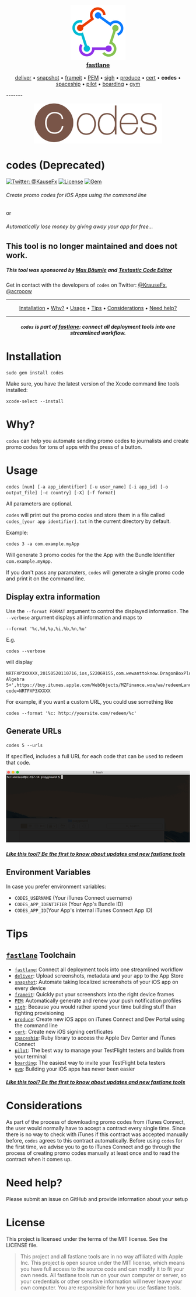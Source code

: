 <h3 align="center">
  <a href="https://github.com/fastlane/fastlane">
    <img src="assets/fastlane.png" width="150" />
    <br />
    fastlane
  </a>
</h3>
<p align="center">
  <a href="https://github.com/fastlane/deliver">deliver</a> &bull; 
  <a href="https://github.com/fastlane/snapshot">snapshot</a> &bull; 
  <a href="https://github.com/fastlane/frameit">frameit</a> &bull; 
  <a href="https://github.com/fastlane/PEM">PEM</a> &bull; 
  <a href="https://github.com/fastlane/sigh">sigh</a> &bull; 
  <a href="https://github.com/fastlane/produce">produce</a> &bull;
  <a href="https://github.com/fastlane/cert">cert</a> &bull;
  <b>codes</b> &bull;
  <a href="https://github.com/fastlane/spaceship">spaceship</a> &bull;
  <a href="https://github.com/fastlane/pilot">pilot</a> &bull;
  <a href="https://github.com/fastlane/boarding">boarding</a> &bull;
  <a href="https://github.com/fastlane/gym">gym</a>
</p>
-------

<p align="center">
  <img src="assets/codes.png" height="110">
</p>

codes (Deprecated)
============

[![Twitter: @KauseFx](https://img.shields.io/badge/contact-@KrauseFx-blue.svg?style=flat)](https://twitter.com/KrauseFx)
[![License](https://img.shields.io/badge/license-MIT-green.svg?style=flat)](https://github.com/fastlane/cert/blob/master/LICENSE)
[![Gem](https://img.shields.io/gem/v/codes.svg?style=flat)](http://rubygems.org/gems/codes)

###### Create promo codes for iOS Apps using the command line
or
###### Automatically lose money by giving away your app for free...

## This tool is no longer maintained and does not work.


##### This tool was sponsored by [Max Bäumle](http://maxbaeumle.com) and [Textastic Code Editor](http://www.textasticapp.com)

Get in contact with the developers of `codes` on Twitter: [@KrauseFx](https://twitter.com/KrauseFx), [@acrooow](https://twitter.com/acrooow)

-------
<p align="center">
    <a href="#installation">Installation</a> &bull; 
    <a href="#why">Why?</a> &bull; 
    <a href="#usage">Usage</a> &bull; 
    <a href="#tips">Tips</a> &bull; 
    <a href="#considerations">Considerations</a> &bull; 
    <a href="#need-help">Need help?</a>
</p>

-------

<h5 align="center"><code>codes</code> is part of <a href="https://fastlane.tools">fastlane</a>: connect all deployment tools into one streamlined workflow.</h5>



# Installation
    sudo gem install codes

Make sure, you have the latest version of the Xcode command line tools installed:

    xcode-select --install

# Why?

`codes` can help you automate sending promo codes to journalists and create promo codes for tons of apps with the press of a button.

# Usage

    codes [num] [-a app_identifier] [-u user_name] [-i app_id] [-o output_file] [-c country] [-X] [-f format]

All parameters are optional.

`codes` will print out the promo codes and store them in a file called `codes_[your app identifier].txt` in the current directory by default.

Example:

    codes 3 -a com.example.myApp

Will generate 3 promo codes for the the App with the Bundle Identifier `com.example.myApp`. 

If you don't pass any paramaters, `codes` will generate a single promo code and print it on the command line.

## Display extra information

Use the ```--format FORMAT``` argument to control the displayed information. The ```--verbose``` argument displays all information and maps to

    --format '%c,%d,%p,%i,%b,%n,%u'

E.g.

    codes --verbose

will display

    NRTFXP3XXXXX,20150520110716,ios,522069155,com.wewanttoknow.DragonBoxPlus,'DragonBox Algebra 5+',https://buy.itunes.apple.com/WebObjects/MZFinance.woa/wa/redeemLandingPage?code=NRTFXP3XXXXX

For example, if you want a custom URL, you could use something like

    codes --format '%c: http://yoursite.com/redeem/%c'

## Generate URLs

    codes 5 --urls

If specified, includes a full URL for each code that can be used to redeem that code.

![assets/codes.gif](assets/codes.gif)

##### [Like this tool? Be the first to know about updates and new fastlane tools](https://tinyletter.com/krausefx)

## Environment Variables
In case you prefer environment variables:

- ```CODES_USERNAME``` (Your iTunes Connect username)
- ```CODES_APP_IDENTIFIER``` (Your App's Bundle ID)
- ```CODES_APP_ID```(Your App's internal iTunes Connect App ID)

# Tips

## [`fastlane`](https://fastlane.tools) Toolchain

- [`fastlane`](https://fastlane.tools): Connect all deployment tools into one streamlined workflow
- [`deliver`](https://github.com/fastlane/deliver): Upload screenshots, metadata and your app to the App Store
- [`snapshot`](https://github.com/fastlane/snapshot): Automate taking localized screenshots of your iOS app on every device
- [`frameit`](https://github.com/fastlane/frameit): Quickly put your screenshots into the right device frames
- [`PEM`](https://github.com/fastlane/PEM): Automatically generate and renew your push notification profiles
- [`sigh`](https://github.com/fastlane/sigh): Because you would rather spend your time building stuff than fighting provisioning
- [`produce`](https://github.com/fastlane/produce): Create new iOS apps on iTunes Connect and Dev Portal using the command line
- [`cert`](https://github.com/fastlane/cert): Create new iOS signing certificates
- [`spaceship`](https://github.com/fastlane/spaceship): Ruby library to access the Apple Dev Center and iTunes Connect
- [`pilot`](https://github.com/fastlane/pilot): The best way to manage your TestFlight testers and builds from your terminal
- [`boarding`](https://github.com/fastlane/boarding): The easiest way to invite your TestFlight beta testers
- [`gym`](https://github.com/fastlane/gym): Building your iOS apps has never been easier

##### [Like this tool? Be the first to know about updates and new fastlane tools](https://tinyletter.com/krausefx)

# Considerations
As part of the process of downloading promo codes from iTunes Connect, the user would normally have to accept a contract every single time. Since there is no way to check with iTunes if this contract was accepted manually before, `codes` agrees to this contract automatically. Before using `codes` for the first time, we advise you to go to iTunes Connect and go through the process of creating promo codes manually at least once and to read the contract when it comes up.

# Need help?
Please submit an issue on GitHub and provide information about your setup

# License
This project is licensed under the terms of the MIT license. See the LICENSE file.

> This project and all fastlane tools are in no way affiliated with Apple Inc. This project is open source under the MIT license, which means you have full access to the source code and can modify it to fit your own needs. All fastlane tools run on your own computer or server, so your credentials or other sensitive information will never leave your own computer. You are responsible for how you use fastlane tools.
